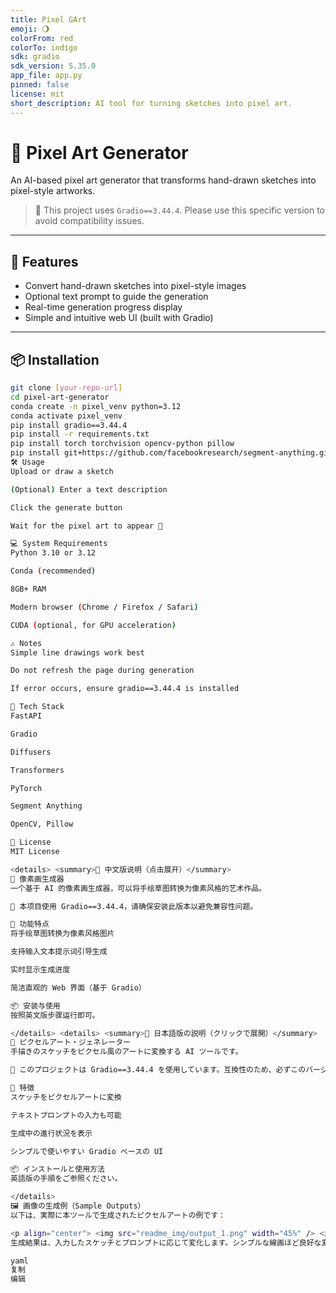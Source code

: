 ```yaml
---
title: Pixel GArt
emoji: 🌖
colorFrom: red
colorTo: indigo
sdk: gradio
sdk_version: 5.35.0
app_file: app.py
pinned: false
license: mit
short_description: AI tool for turning sketches into pixel art.
---
```


# 🎨 Pixel Art Generator

An AI-based pixel art generator that transforms hand-drawn sketches into pixel-style artworks.

> 🚀 This project uses `Gradio==3.44.4`. Please use this specific version to avoid compatibility issues.

---

## 🌟 Features

- Convert hand-drawn sketches into pixel-style images  
- Optional text prompt to guide the generation  
- Real-time generation progress display  
- Simple and intuitive web UI (built with Gradio)  

---

## 📦 Installation

```bash
git clone [your-repo-url]
cd pixel-art-generator
conda create -n pixel_venv python=3.12
conda activate pixel_venv
pip install gradio==3.44.4
pip install -r requirements.txt
pip install torch torchvision opencv-python pillow
pip install git+https://github.com/facebookresearch/segment-anything.git
🛠️ Usage
Upload or draw a sketch

(Optional) Enter a text description

Click the generate button

Wait for the pixel art to appear 🎉

💻 System Requirements
Python 3.10 or 3.12

Conda (recommended)

8GB+ RAM

Modern browser (Chrome / Firefox / Safari)

CUDA (optional, for GPU acceleration)

⚠️ Notes
Simple line drawings work best

Do not refresh the page during generation

If error occurs, ensure gradio==3.44.4 is installed

🧱 Tech Stack
FastAPI

Gradio

Diffusers

Transformers

PyTorch

Segment Anything

OpenCV, Pillow

📄 License
MIT License

<details> <summary>📘 中文版说明（点击展开）</summary>
🎨 像素画生成器
一个基于 AI 的像素画生成器，可以将手绘草图转换为像素风格的艺术作品。

🚀 本项目使用 Gradio==3.44.4，请确保安装此版本以避免兼容性问题。

🌟 功能特点
将手绘草图转换为像素风格图片

支持输入文本提示词引导生成

实时显示生成进度

简洁直观的 Web 界面（基于 Gradio）

📦 安装与使用
按照英文版步骤运行即可。

</details> <details> <summary>📙 日本語版の説明（クリックで展開）</summary>
🎨 ピクセルアート・ジェネレーター
手描きのスケッチをピクセル風のアートに変換する AI ツールです。

🚀 このプロジェクトは Gradio==3.44.4 を使用しています。互換性のため、必ずこのバージョンを使用してください。

🌟 特徴
スケッチをピクセルアートに変換

テキストプロンプトの入力も可能

生成中の進行状況を表示

シンプルで使いやすい Gradio ベースの UI

📦 インストールと使用方法
英語版の手順をご参照ください。

</details>
🖼️ 画像の生成例（Sample Outputs）
以下は、実際に本ツールで生成されたピクセルアートの例です：

<p align="center"> <img src="readme_img/output_1.png" width="45%" /> <img src="readme_img/output_1_snapshot.png" width="45%" /> </p> <p align="center"> <img src="readme_img/output_2.png" width="45%" /> <img src="readme_img/output_2_snapshot.png" width="45%" /> </p> <p align="center"> <img src="readme_img/output_3.png" width="45%" /> <img src="readme_img/output_3_snapshot.png" width="45%" /> </p> <p align="center"> <img src="readme_img/output_4.png" width="45%" /> <img src="readme_img/output_4_snapshot.png" width="45%" /> </p>
生成結果は、入力したスケッチとプロンプトに応じて変化します。シンプルな線画ほど良好な変換結果が得られます。

yaml
复制
编辑
